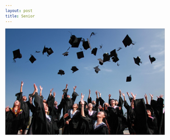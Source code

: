 ```yaml
---
layout: post
title: Senior
---
```


![Senior Year 🎓](/images/accomplishment-celebrate-ceremony-267885.jpg)
